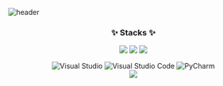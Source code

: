 <!--타이틀 부분-->
![header](https://capsule-render.vercel.app/api?type=venom&color=d6ace6&height=200&section=header&text=Jiwan's%20github&fontSize=60)

<!--내용 부분-->
<h3 align="center">✨ Stacks ✨</h3>
<div align="center">
  <img src="https://img.shields.io/badge/c-A8B9CC?style=for-the-badge&logo=c&logoColor=black">
  <img src="https://img.shields.io/badge/c++-00599C?style=for-the-badge&logo=c%2B%2B&logoColor=white">
  <img src="https://img.shields.io/badge/python-3776AB?style=for-the-badge&logo=python&logoColor=white">
  <br>
  
  ![Visual Studio](https://img.shields.io/badge/Visual%20Studio-5C2D91.svg?style=for-the-badge&logo=visual-studio&logoColor=white)
  ![Visual Studio Code](https://img.shields.io/badge/Visual%20Studio%20Code-0078d7.svg?style=for-the-badge&logo=visual-studio-code&logoColor=white)
  ![PyCharm](https://img.shields.io/badge/pycharm-143?style=for-the-badge&logo=pycharm&logoColor=black&color=black&labelColor=green)
  <br>
  <img src="https://img.shields.io/badge/linux-FCC624?style=for-the-badge&logo=linux&logoColor=black"> 
</div>
